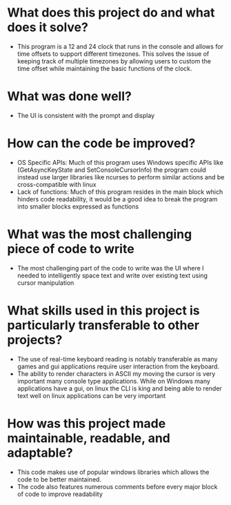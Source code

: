# What does this project do and what does it solve?

- This program is a 12 and 24 clock that runs in the console and allows for time offsets to support different timezones. This solves the issue of keeping track of multiple timezones by allowing users to custom the time offset while maintaining the basic functions of the clock.

# What was done well?

- The UI is consistent with the prompt and display 

# How can the code be improved?

- OS Specific APIs: Much of this program uses Windows specific APIs like (GetAsyncKeyState and SetConsoleCursorInfo) the program could instead use larger libraries like ncurses to perform similar actions and be cross-compatible with linux
- Lack of functions: Much of this program resides in the main block which hinders code readability, it would be a good idea to break the program into smaller blocks expressed as functions

# What was the most challenging piece of code to write

- The most challenging part of the code to write was the UI where I needed to intelligently space text and write over existing text using cursor manipulation

# What skills used in this project is particularly transferable to other projects?

- The use of real-time keyboard reading is notably transferable as many games and gui applications require user interaction from the keyboard.
- The ability to render characters in ASCII my moving the cursor is very important many console type applications. While on Windows many applications have a gui, on linux the CLI is king and being able to render text well on linux applications can be very important

# How was this project made maintainable, readable, and adaptable?

- This code makes use of popular windows libraries which allows the code to be better maintained.
- The code also features numerous comments before every major block of code to improve readability
